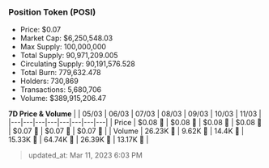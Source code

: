 
  ### Position Token (POSI)
  - Price: $0.07
  - Market Cap: $6,250,548.03
  - Max Supply: 100,000,000
  - Total Supply: 90,971,209.005
  - Circulating Supply: 90,191,576.528
  - Total Burn: 779,632.478
  - Holders: 730,869
  - Transactions: 5,680,706
  - Volume: $389,915,206.47

  **7D Price & Volume**
  | | 05&#x2F;03 | 06&#x2F;03 | 07&#x2F;03 | 08&#x2F;03 | 09&#x2F;03 | 10&#x2F;03 | 11&#x2F;03 |
  |---|---|---|---|---|---|---|---|
  | Price | $0.08 🔻 | $0.08 🔻 | $0.08 🔻 | $0.08 🔻 | $0.07 🔻 | $0.07 🔻 | $0.07 🔻 |
  | Volume | 26.23K 🔻 | 9.62K 🔻 | 14.4K 🚀 | 15.33K 🚀 | 64.74K 🚀 | 26.39K 🔻 | 13.17K 🔻 |

  > updated_at: Mar 11, 2023 6:03 PM
